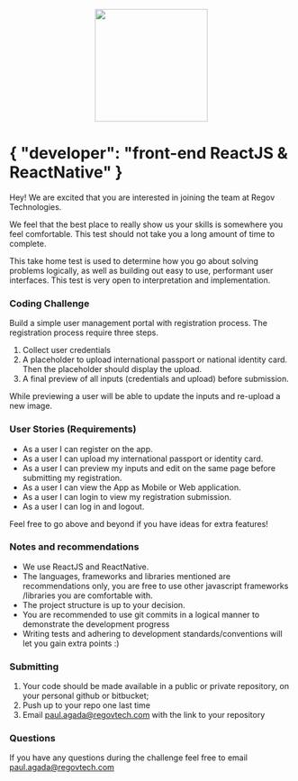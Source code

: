 <p align="center">
  <img src="https://static.wixstatic.com/media/3ba736_be1f7ac0f8bf4e049a5fb6616b18d827~mv2_d_1937_1405_s_2.png/v1/fill/w_220,h_140,al_c,q_85,usm_0.66_1.00_0.01/Regov%20Technologies%202%20PNG_edited.webp" width="200">
</p>

# { "developer": "front-end ReactJS & ReactNative" }

Hey! We are excited that you are interested in joining the team at Regov Technologies.

We feel that the best place to really show us your skills is somewhere you feel comfortable. This test should not take you a long amount of time to complete.

This take home test is used to determine how you go about solving problems logically, as well as building out easy to use, performant user interfaces. This test is very open to interpretation and implementation.

### Coding Challenge

Build a simple user management portal with registration process. The registration process require three steps.

1. Collect user credentials
2. A placeholder to upload international passport or national identity card. Then the placeholder should display the upload.
3. A final preview of all inputs (credentials and upload) before submission.

While previewing a user will be able to update the inputs and re-upload a new image.

### User Stories (Requirements)

- As a user I can register on the app.
- As a user I can upload my international passport or identity card.
- As a user I can preview my inputs and edit on the same page before submitting my registration.
- As a user I can view the App as Mobile or Web application.
- As a user I can login to view my registration submission.
- As a user I can log in and logout.

Feel free to go above and beyond if you have ideas for extra features!

### Notes and recommendations

- We use ReactJS and ReactNative.
- The languages, frameworks and libraries mentioned are recommendations only, you are free to use other javascript frameworks /libraries you are comfortable with.
- The project structure is up to your decision.
- You are recommended to use git commits in a logical manner to demonstrate the development progress
- Writing tests and adhering to development standards/conventions will let you gain extra points :)

### Submitting

1. Your code should be made available in a public or private repository, on your personal github or bitbucket;
2. Push up to your repo one last time
3. Email paul.agada@regovtech.com with the link to your repository

### Questions

If you have any questions during the challenge feel free to email paul.agada@regovtech.com
